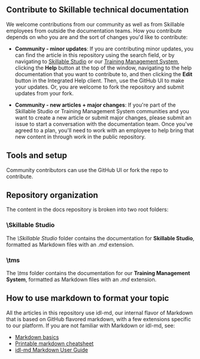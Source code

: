 ## Contribute to Skillable technical documentation
We welcome contributions from our community as well as from Skillable employees from outside the documentation teams. How you contribute depends on who you are and the sort of changes you'd like to contribute:

* **Community - minor updates**: If you are contributing minor updates, you can find the article in this repository using the search field, or by navigating to [Skillable Studio](https://labondemand.com) or our [Training Management System](https://lms.learnondemand.net), clicking the **Help** button at the top of the window, navigating to the help documentation that you want to contribute to, and then clicking the **Edit** button in the Integrated Help client. Then, use the GitHub UI to make your updates. Or, you are welcome to fork the repository and submit updates from your fork.

* **Community - new articles + major changes**: If you're part of the Skillable Studio or Training Management System communities and you want to create a new article or submit major changes, please submit an issue to start a conversation with the documentation team. Once you've agreed to a plan, you'll need to work with an employee to help bring that new content in through work in the public repository. 

## Tools and setup
Community contributors can use the GitHub UI or fork the repo to contribute. 

## Repository organization
The content in the docs repository is broken into two root folders:

### \Skillable Studio
The *\Skillable Studio* folder contains the documentation for **Skillable Studio**, formatted as Markdown files with an *.md* extension.

### \tms
The *\tms* folder contains the documentation for our **Training Management System**, formatted as Markdown files with an *.md* extension.

## How to use markdown to format your topic
All the articles in this repository use idl-md, our internal flavor of Markdown that is based on GitHub flavored markdown, with a few extensions specific to our platform. If you are not familiar with Markdown or idl-md, see:

* [Markdown basics](https://help.github.com/articles/markdown-basics/)
* [Printable markdown cheatsheet](https://guides.github.com/pdfs/markdown-cheatsheet-online.pdf)
* [idl-md Markdown User Guide](https://github.com/LearnOnDemandSystems/docs/blob/master/guides/idl2/markdown-user-guide.md)
